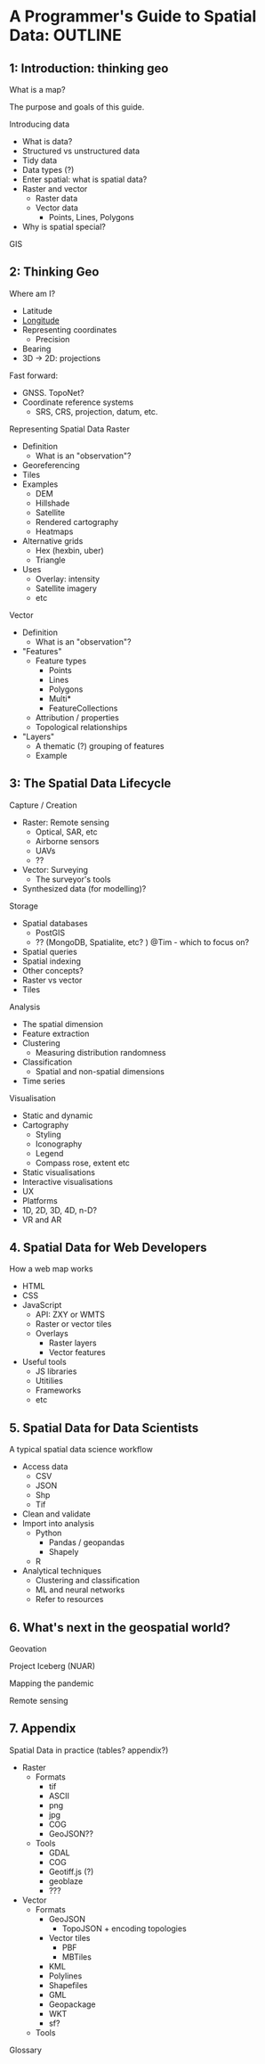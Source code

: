 # A Programmer's Guide to Spatial Data: OUTLINE

## 1: Introduction: thinking geo

What is a map? 

The purpose and goals of this guide.

Introducing data
- What is data?
- Structured vs unstructured data
- Tidy data
- Data types (?)
- Enter spatial: what is spatial data? 
- Raster and vector
    - Raster data
    - Vector data
        - Points, Lines, Polygons
- Why is spatial special?

GIS

## 2: Thinking Geo

Where am I? 
- Latitude
- [Longitude](./2-THINKING-GEO.md#longitude)
- Representing coordinates
    - Precision
- Bearing
- 3D -> 2D: projections

Fast forward: 
- GNSS. TopoNet?
- Coordinate reference systems
    - SRS, CRS, projection, datum, etc.

Representing Spatial Data
Raster
- Definition
    - What is an "observation"?
- Georeferencing
- Tiles
- Examples
    - DEM
    - Hillshade
    - Satellite
    - Rendered cartography
    - Heatmaps
- Alternative grids
    - Hex (hexbin, uber)
    - Triangle 
- Uses
    - Overlay: intensity
    - Satellite imagery
    - etc

Vector
- Definition
    - What is an "observation"?
- "Features"
    - Feature types
        - Points
        - Lines
        - Polygons
        - Multi*
        - FeatureCollections
    - Attribution / properties
    - Topological relationships
- "Layers"
    - A thematic (?) grouping of features
    - Example


## 3: The Spatial Data Lifecycle

Capture / Creation
- Raster: Remote sensing
    - Optical, SAR, etc
    - Airborne sensors
    - UAVs
    - ??
- Vector: Surveying
    - The surveyor's tools
- Synthesized data (for modelling)?

Storage
- Spatial databases
    - PostGIS
    - ?? (MongoDB, Spatialite, etc? ) @Tim - which to focus on? 
- Spatial queries
- Spatial indexing
- Other concepts?
- Raster vs vector
- Tiles

Analysis
- The spatial dimension
- Feature extraction
- Clustering
    - Measuring distribution randomness
- Classification
    - Spatial and non-spatial dimensions
- Time series 

Visualisation
- Static and dynamic
- Cartography
    - Styling
    - Iconography
    - Legend
    - Compass rose, extent etc
- Static visualisations
- Interactive visualisations
- UX
- Platforms
- 1D, 2D, 3D, 4D, n-D?
- VR and AR

## 4. Spatial Data for Web Developers

How a web map works
- HTML
- CSS
- JavaScript
    - API: ZXY or WMTS
    - Raster or vector tiles
    - Overlays
        - Raster layers
        - Vector features
- Useful tools
    - JS libraries
    - Utitilies
    - Frameworks
    - etc

## 5. Spatial Data for Data Scientists

A typical spatial data science workflow
- Access data
    - CSV
    - JSON
    - Shp
    - Tif
- Clean and validate
- Import into analysis
    - Python
        - Pandas / geopandas
        - Shapely
    - R
- Analytical techniques
    - Clustering and classification
    - ML and neural networks
    - Refer to resources


## 6. What's next in the geospatial world? 

Geovation

Project Iceberg (NUAR)

Mapping the pandemic

Remote sensing

## 7. Appendix

Spatial Data in practice (tables? appendix?)
- Raster
    - Formats
        - tif
        - ASCII
        - png
        - jpg
        - COG
        - GeoJSON??
    - Tools
        - GDAL
        - COG
        - Geotiff.js (?)
        - geoblaze
        - ???
- Vector
    - Formats
        - GeoJSON
            - TopoJSON + encoding topologies
        - Vector tiles
            - PBF
            - MBTiles
        - KML
        - Polylines
        - Shapefiles
        - GML
        - Geopackage
        - WKT
        - sf?
    - Tools

Glossary